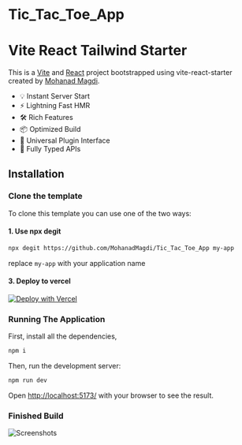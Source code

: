 # Tic_Tac_Toe_App

# Vite React Tailwind Starter

This is a [Vite](https://vitejs.dev/) and [React](https://reactjs.org/) project bootstrapped using vite-react-starter created by [Mohanad Magdi](https://github.com/MohanadMagdi/Tic_Tac_Toe_App.git).

- 💡 Instant Server Start
- ⚡️ Lightning Fast HMR
- 🛠️ Rich Features
- 📦 Optimized Build
- 🔩 Universal Plugin Interface
- 🔑 Fully Typed APIs

## Installation

### Clone the template

To clone this template you can use one of the two ways:

#### 1. Use npx degit

```bash
npx degit https://github.com/MohanadMagdi/Tic_Tac_Toe_App my-app
```

replace `my-app` with your application name

#### 3. Deploy to vercel

[![Deploy with Vercel](https://vercel.com/button)](https://tic-tac-toe-app-chi.vercel.app/)

### Running The Application

First, install all the dependencies,

```bash
npm i
```

Then, run the development server:

```bash
npm run dev
```

Open [http://localhost:5173/](http://localhost:5173/) with your browser to see the result.

### Finished Build

![Screenshots](https://github.com/MohanadMagdi/Tic_Tac_Toe_App/issues/1#issue-2119233415)
